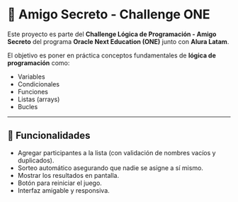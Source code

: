 # 🎁 Amigo Secreto - Challenge ONE

Este proyecto es parte del **Challenge Lógica de Programación - Amigo Secreto** del programa **Oracle Next Education (ONE)** junto con **Alura Latam**.

El objetivo es poner en práctica conceptos fundamentales de **lógica de programación** como:
- Variables
- Condicionales
- Funciones
- Listas (arrays)
- Bucles

---

## 🚀 Funcionalidades

- Agregar participantes a la lista (con validación de nombres vacíos y duplicados).
- Sorteo automático asegurando que nadie se asigne a sí mismo.
- Mostrar los resultados en pantalla.
- Botón para reiniciar el juego.
- Interfaz amigable y responsiva.


